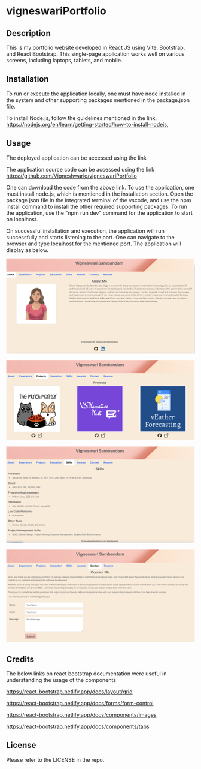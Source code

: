 # vigneswariPortfolio

## Description
This is my portfolio website developed in React JS using Vite, Bootstrap, and React Bootstrap. This single-page application works well on various screens, including laptops, tablets, and mobile.

## Installation

To run or execute the application locally, one must have node installed in the system and other supporting packages mentioned in the package.json file.

To install Node.js, follow the guidelines mentioned in the link: https://nodejs.org/en/learn/getting-started/how-to-install-nodejs, 

## Usage

The deployed application can be accessed using the link 

The application source code can be accessed using the link https://github.com/Vigneshwarie/vigneswariPortfolio

One can download the code from the above link. To use the application, one must install node.js, which is mentioned in the installation section. Open the package.json file in the integrated terminal of the vscode, and use the npm install command to install the other required supporting packages. To run the application, use the "npm run dev" command for the application to start on localhost.

On successful installation and execution, the application will run successfully and starts listening to the port. One can navigate to the browser and type localhost for the mentioned port. The application will display as below.

![alt text](src/assets/images/About.png)

![alt text](src/assets/images/Projects.png)

![alt text](src/assets/images/Skills.png)

![alt text](src/assets/images/Contact.png)

## Credits

The below links on react bootstrap documentation were useful in understanding the usage of the components

https://react-bootstrap.netlify.app/docs/layout/grid

https://react-bootstrap.netlify.app/docs/forms/form-control

https://react-bootstrap.netlify.app/docs/components/images

https://react-bootstrap.netlify.app/docs/components/tabs

## License

Please refer to the LICENSE in the repo.


